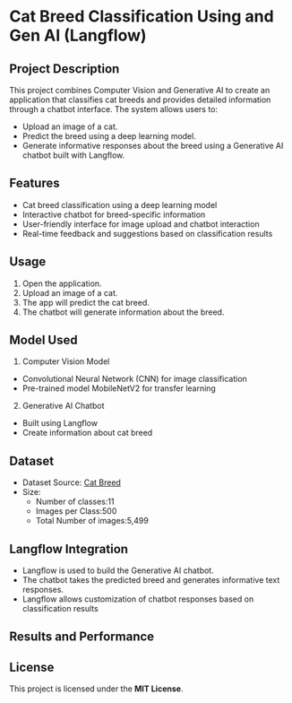 # Cat Breed Classification Using and Gen AI (Langflow)

## Project Description
This project combines Computer Vision and Generative AI to create an application that classifies cat breeds and provides detailed information through a chatbot interface. The system allows users to:

* Upload an image of a cat.
* Predict the breed using a deep learning model.
* Generate informative responses about the breed using a Generative AI chatbot built with Langflow.

## Features

* Cat breed classification using a deep learning model
* Interactive chatbot for breed-specific information
* User-friendly interface for image upload and chatbot interaction
* Real-time feedback and suggestions based on classification results

## Usage

1. Open the application.
2. Upload an image of a cat.
3. The app will predict the cat breed.
4. The chatbot will generate information about the breed.

## Model Used

1. Computer Vision Model
* Convolutional Neural Network (CNN) for image classification
* Pre-trained model MobileNetV2 for transfer learning

2. Generative AI Chatbot
* Built using Langflow
* Create information about cat breed

## Dataset
* Dataset Source: [Cat Breed](https://www.kaggle.com/datasets/ramzanlafir/cat-breed-classification-11-classes)
* Size: 
    - Number of classes:11
    - Images per Class:500
    - Total Number of images:5,499

## Langflow Integration
* Langflow is used to build the Generative AI chatbot.  
* The chatbot takes the predicted breed and generates informative text responses.  
* Langflow allows customization of chatbot responses based on classification results

## Results and Performance

## License
This project is licensed under the **MIT License**.